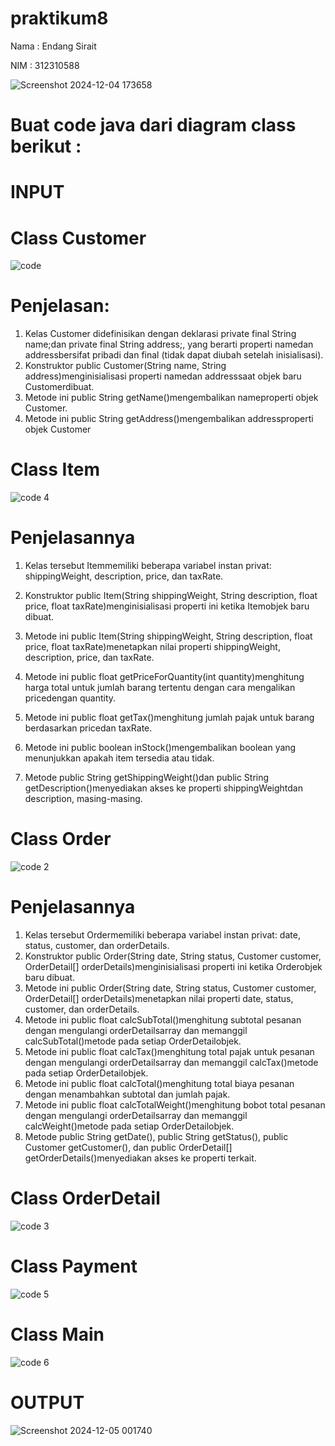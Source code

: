# praktikum8
Nama : Endang Sirait

NIM : 312310588

![Screenshot 2024-12-04 173658](https://github.com/user-attachments/assets/ef96274e-3e97-43d7-be38-5ee442d06d80)

# Buat code  java dari diagram class berikut :
# INPUT
# Class Customer
![code](https://github.com/user-attachments/assets/0014167f-ff52-499e-88e6-6e8cffccaf3a)
# Penjelasan:
1. Kelas Customer didefinisikan dengan deklarasi private final String name;dan private final String address;, yang berarti properti namedan addressbersifat pribadi dan final (tidak dapat diubah setelah inisialisasi).
2. Konstruktor public Customer(String name, String address)menginisialisasi properti namedan addresssaat objek baru Customerdibuat.
3. Metode ini public String getName()mengembalikan nameproperti objek Customer.
4. Metode ini public String getAddress()mengembalikan addressproperti objek Customer


# Class Item
![code 4](https://github.com/user-attachments/assets/04687d6c-3612-4672-bf80-f7f3becef5e1)
# Penjelasannya
1. Kelas tersebut Itemmemiliki beberapa variabel instan privat: shippingWeight,       description, price, dan taxRate.
   
2. Konstruktor public Item(String shippingWeight, String description, float price,    float taxRate)menginisialisasi properti ini ketika Itemobjek baru dibuat.
4. Metode ini public Item(String shippingWeight, String description, float price,     float taxRate)menetapkan nilai properti shippingWeight, description, price, dan     taxRate.
5. Metode ini public float getPriceForQuantity(int quantity)menghitung harga total untuk jumlah barang tertentu dengan cara mengalikan pricedengan quantity.
6. Metode ini public float getTax()menghitung jumlah pajak untuk barang berdasarkan pricedan taxRate.
7. Metode ini public boolean inStock()mengembalikan boolean yang menunjukkan apakah item tersedia atau tidak.
8. Metode public String getShippingWeight()dan public String getDescription()menyediakan akses ke properti shippingWeightdan description, masing-masing.

# Class Order
![code 2](https://github.com/user-attachments/assets/32c22f8e-6d0d-4c8d-8617-26d729632349)
# Penjelasannya
1. Kelas tersebut Ordermemiliki beberapa variabel instan privat: date, status, customer, dan orderDetails.
2. Konstruktor public Order(String date, String status, Customer customer, OrderDetail[] orderDetails)menginisialisasi properti ini ketika Orderobjek baru dibuat.
3. Metode ini public Order(String date, String status, Customer customer, OrderDetail[] orderDetails)menetapkan nilai properti date, status, customer, dan orderDetails.
4. Metode ini public float calcSubTotal()menghitung subtotal pesanan dengan mengulangi orderDetailsarray dan memanggil calcSubTotal()metode pada setiap OrderDetailobjek.
5. Metode ini public float calcTax()menghitung total pajak untuk pesanan dengan mengulangi orderDetailsarray dan memanggil calcTax()metode pada setiap OrderDetailobjek.
6. Metode ini public float calcTotal()menghitung total biaya pesanan dengan menambahkan subtotal dan jumlah pajak.
7. Metode ini public float calcTotalWeight()menghitung bobot total pesanan dengan mengulangi orderDetailsarray dan memanggil calcWeight()metode pada setiap OrderDetailobjek.
8. Metode public String getDate(), public String getStatus(), public Customer getCustomer(), dan public OrderDetail[] getOrderDetails()menyediakan akses ke properti terkait.
   
# Class OrderDetail
![code 3](https://github.com/user-attachments/assets/1c2cb21b-8c5f-4b3b-b7ad-cd08aef8c505)

# Class Payment
![code 5](https://github.com/user-attachments/assets/d3e37d29-719b-4fa3-b258-cf5e98cbcff0)

# Class Main
![code 6](https://github.com/user-attachments/assets/74a309ea-9ea0-44fd-81c6-64a691851128)

# OUTPUT
![Screenshot 2024-12-05 001740](https://github.com/user-attachments/assets/a4615676-05d5-4aaf-8bcb-16377255ed40)









